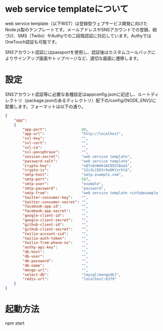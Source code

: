 # web service templateについて
web service template（以下WST）は登録型ウェブサービス開発に向けたNode.js製のテンプレートです。メールアドレスやSNSアカウントでの登録、紐づけ、SMS（Twilio）やAuthyでの二段階認証に対応しています。AuthyではOneTouch認証も可能です。  

SNSアカウント認証にはpassportを使用し、認証後はカスタムコールバックによりサインアップ画面やトップページなど、適切な画面に遷移します。

# 設定
SNSアカウント認証等に必要な各種設定はappconfig.jsonに記述し、ルートディレクトリ（package.jsonのあるディレクトリ）配下の/config/[NODE_ENV]/に配置します。フォーマットは以下の通り。

```json
{
    "app":
    {
        "app-port":                80,
        "app-url":                 "http://localhost",
        "ssl-key":                 "",
        "ssl-cert":                "",
        "ssl-ca":                  "",
        "ssl-passphrase":          "",
        "session-secret":          "web service template",
        "password-salt":           "web service template",
        "crypto-key":              "oQ7u6nWdkSACD5GlBaa5",
        "crypto-iv":               "S2z3LCDO3r9uDKYzrhlA",
        "smtp-host":               "smtp.example.com",
        "smtp-port":               587,
        "smtp-user":               "example",
        "smtp-password":           "password",
        "smtp-from":               "web service template <info@example.com>",
        "twitter-consumer-key":    "",
        "twitter-consumer-secret": "",
        "facebook-app-id":         "",
        "facebook-app-secret":     "",
        "google-client-id":        "",
        "google-client-secret":    "",
        "github-client-id":        "",
        "github-client-secret":    "",
        "twilio-account-sid":      "",
        "twilio-auth-token":       "",
        "twilio-from-phone-no":    "",
        "authy-api-key":           "",
        "db-host":                 "",
        "db-user":                 "",
        "db-password":             "",
        "db-name":                 "",
        "mongo-url":               "",
        "select-db":               "[mysql|mongodb]",
        "redis-url":               "localhost:6379"
    }
}
```

# 起動方法
npm start
